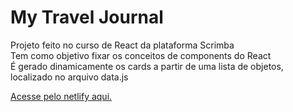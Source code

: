 # My Travel Journal

Projeto feito no curso de React da plataforma Scrimba  
Tem como objetivo fixar os conceitos de components do React  
É gerado dinamicamente os cards a partir de uma lista de objetos, localizado no arquivo data.js  
  
<a href="https://my-travel-journal-jvcodebr.netlify.app" target="_blank">Acesse pelo netlify aqui.</a>
